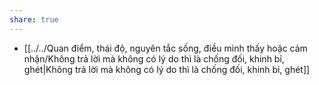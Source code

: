 ```yaml
---
share: true
---
```

- [[../../Quan điểm, thái độ, nguyên tắc sống, điều mình thấy hoặc cảm nhận/Không trả lời mà không có lý do thì là chống đối, khinh bỉ, ghét|Không trả lời mà không có lý do thì là chống đối, khinh bỉ, ghét]]
